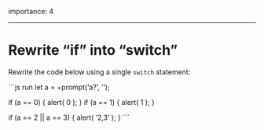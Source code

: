 importance: 4

------------------------------------------------------------------------

Rewrite “if” into “switch”
==========================

Rewrite the code below using a single `switch` statement:

\`\`\`js run let a = +prompt(‘a?’, ’’);

if (a == 0) { alert( 0 ); } if (a == 1) { alert( 1 ); }

if (a == 2 || a == 3) { alert( ‘2,3’ ); } \`\`\`
